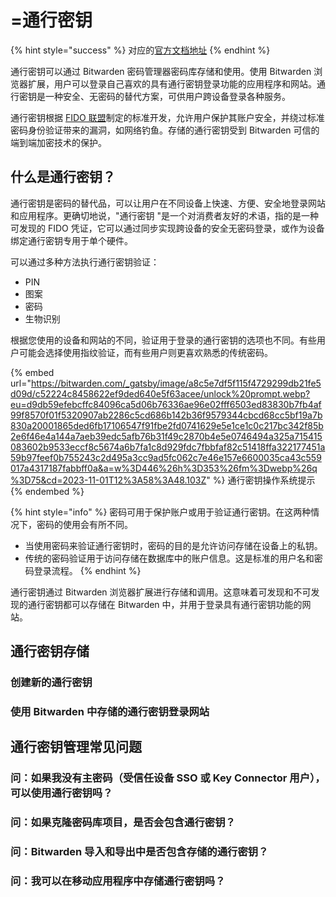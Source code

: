 # =通行密钥

{% hint style="success" %}
对应的[官方文档地址](https://bitwarden.com/help/storing-passkeys/)
{% endhint %}

通行密钥可以通过 Bitwarden 密码管理器密码库存储和使用。使用 Bitwarden 浏览器扩展，用户可以登录自己喜欢的具有通行密钥登录功能的应用程序和网站。通行密钥是一种安全、无密码的替代方案，可供用户跨设备登录各种服务。

通行密钥根据 [FIDO 联盟](https://fidoalliance.org/overview/)制定的标准开发，允许用户保护其账户安全，并绕过标准密码身份验证带来的漏洞，如网络钓鱼。存储的通行密钥受到 Bitwarden 可信的端到端加密技术的保护。

## 什么是通行密钥？ <a href="#what-are-passkeys" id="what-are-passkeys"></a>

通行密钥是密码的替代品，可以让用户在不同设备上快速、方便、安全地登录网站和应用程序。更确切地说，"通行密钥 "是一个对消费者友好的术语，指的是一种可发现的 FIDO 凭证，它可以通过同步实现跨设备的安全无密码登录，或作为设备绑定通行密钥专用于单个硬件。

可以通过多种方法执行通行密钥验证：

* PIN
* 图案
* 密码
* 生物识别

根据您使用的设备和网站的不同，验证用于登录的通行密钥的选项也不同。有些用户可能会选择使用指纹验证，而有些用户则更喜欢熟悉的传统密码。

{% embed url="https://bitwarden.com/_gatsby/image/a8c5e7df5f115f4729299db21fe5d09d/c52224c8458622ef9ded640e5f63acee/unlock%20prompt.webp?eu=d9db59efebcffc84096ca5d06b76336ae96e02fff6503ed83830b7fb4af99f8570f01f5320907ab2286c5cd686b142b36f9579344cbcd68cc5bf19a7b830a20001865ded6fb17106547f91fbe2fd0741629e5e1ce1c0c217bc342f85b2e6f46e4a144a7aeb39edc5afb76b31f49c2870b4e5e0746494a325a715415083602b9533eccf8c5674a6b7fa1c8d929fdc7fbbfaf82c51418ffa322177451a59b97feef0b755243c2d495a3cc9ad5fc062c7e46e157e6600035ca43c559017a4317187fabbff0a&a=w%3D446%26h%3D353%26fm%3Dwebp%26q%3D75&cd=2023-11-01T12%3A58%3A48.103Z" %}
通行密钥操作系统提示
{% endembed %}

{% hint style="info" %}
密码可用于保护账户或用于验证通行密钥。在这两种情况下，密码的使用会有所不同。

* 当使用密码来验证通行密钥时，密码的目的是允许访问存储在设备上的私钥。
* 传统的密码验证用于访问存储在数据库中的账户信息。这是标准的用户名和密码登录流程。
{% endhint %}

通行密钥通过 Bitwarden 浏览器扩展进行存储和调用。这意味着可发现和不可发现的通行密钥都可以存储在 Bitwarden 中，并用于登录具有通行密钥功能的网站。

## 通行密钥存储 <a href="#passkey-storage" id="passkey-storage"></a>

### 创建新的通行密钥 <a href="#create-a-new-passkey" id="create-a-new-passkey"></a>

### 使用 Bitwarden 中存储的通行密钥登录网站 <a href="#sign-in-to-a-website-using-a-passkey-stored-in-bitwarden" id="sign-in-to-a-website-using-a-passkey-stored-in-bitwarden"></a>

## 通行密钥管理常见问题 <a href="#passkey-management-faq" id="passkey-management-faq"></a>

### 问：如果我没有主密码（受信任设备 SSO 或 Key Connector 用户），可以使用通行密钥吗？ <a href="#q-can-passkeys-be-used-if-i-do-not-have-a-master-password-sso-with-trusted-devices-or-key-connector" id="q-can-passkeys-be-used-if-i-do-not-have-a-master-password-sso-with-trusted-devices-or-key-connector"></a>

### 问：如果克隆密码库项目，是否会包含通行密钥？ <a href="#q-will-passkeys-be-included-if-you-clone-a-vault-item" id="q-will-passkeys-be-included-if-you-clone-a-vault-item"></a>

### 问：Bitwarden 导入和导出中是否包含存储的通行密钥？ <a href="#q-are-stored-passkeys-included-in-bitwarden-imports-and-exports" id="q-are-stored-passkeys-included-in-bitwarden-imports-and-exports"></a>

### 问：我可以在移动应用程序中存储通行密钥吗？ <a href="#q-can-i-store-passkeys-in-the-mobile-app" id="q-can-i-store-passkeys-in-the-mobile-app"></a>

